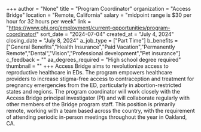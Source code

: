 +++
author = "None"
title = "Program Coordinator"
organization = "Access Bridge"
location = "Remote, California"
salary = "midpoint range is $30 per hour for 32 hours per week"
link = "https://www.phi.org/employment/current-opportunities/program-coordinator/"
sort_date = "2024-07-04"
created_at = "July 4, 2024"
closing_date = "July 8, 2024"
a_job_type = ["Part Time"]
b_benefits = ["General Benefits","Health Insurance","Paid Vacation","Permanently Remote","Dental","Vision","Professional development","Pet insurance"]
c_feedback = ""
aa_degrees_required = "High school degree required"
thumbnail = ""
+++
Access Bridge aims to revolutionize access to reproductive healthcare in EDs. The program empowers healthcare providers to increase stigma-free access to contraception and treatment for pregnancy emergencies from the ED, particularly in abortion-restricted states and regions. The program coordinator will work closely with the Access Bridge principal investigator (PI) and will collaborate regularly with other members of the Bridge program staff. This position is primarily remote, working with a team based across the country, with the requirement of attending periodic in-person meetings throughout the year in Oakland, CA. 